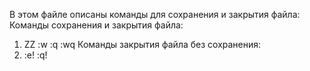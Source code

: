 В этом файле описаны команды для сохранения и закрытия файла:
Команды сохранения и закрытия файла:
1) ZZ :w :q :wq
Команды закрытия файла без сохранения:
1) :e! :q!
